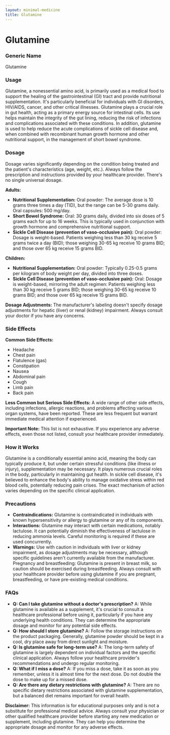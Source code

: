 ```yaml
---
layout: minimal-medicine
title: Glutamine
---
```


# Glutamine
### Generic Name
Glutamine

### Usage
Glutamine, a nonessential amino acid, is primarily used as a medical food to support the healing of the gastrointestinal (GI) tract and provide nutritional supplementation.  It's particularly beneficial for individuals with GI disorders, HIV/AIDS, cancer, and other critical illnesses.  Glutamine plays a crucial role in gut health, acting as a primary energy source for intestinal cells.  Its use helps maintain the integrity of the gut lining, reducing the risk of infections and complications associated with these conditions.  In addition, glutamine is used to help reduce the acute complications of sickle cell disease and, when combined with recombinant human growth hormone and other nutritional support, in the management of short bowel syndrome.


### Dosage

Dosage varies significantly depending on the condition being treated and the patient's characteristics (age, weight, etc.).  Always follow the prescription and instructions provided by your healthcare provider.  There's no single universal dosage.

**Adults:**

* **Nutritional Supplementation:** Oral powder:  The average dose is 10 grams three times a day (TID), but the range can be 5-30 grams daily. Oral capsules: 500 mg/day.
* **Short Bowel Syndrome:** Oral: 30 grams daily, divided into six doses of 5 grams each for up to 16 weeks. This is typically used in conjunction with growth hormone and comprehensive nutritional support.
* **Sickle Cell Disease (prevention of vaso-occlusive pain):** Oral powder: Dosage is weight-based.  Patients weighing less than 30 kg receive 5 grams twice a day (BID); those weighing 30-65 kg receive 10 grams BID; and those over 65 kg receive 15 grams BID.


**Children:**

* **Nutritional Supplementation:** Oral powder: Typically 0.25-0.5 grams per kilogram of body weight per day, divided into three doses.
* **Sickle Cell Disease (prevention of vaso-occlusive pain):** Oral: Dosage is weight-based, mirroring the adult regimen:  Patients weighing less than 30 kg receive 5 grams BID; those weighing 30-65 kg receive 10 grams BID; and those over 65 kg receive 15 grams BID.

**Dosage Adjustments:**  The manufacturer's labeling doesn't specify dosage adjustments for hepatic (liver) or renal (kidney) impairment.  Always consult your doctor if you have any concerns.

### Side Effects

**Common Side Effects:**

* Headache
* Chest pain
* Flatulence (gas)
* Constipation
* Nausea
* Abdominal pain
* Cough
* Limb pain
* Back pain

**Less Common but Serious Side Effects:**  A wide range of other side effects, including infections, allergic reactions, and problems affecting various organ systems, have been reported.  These are less frequent but warrant immediate medical attention if experienced.  


**Important Note:** This list is not exhaustive. If you experience any adverse effects, even those not listed, consult your healthcare provider immediately.


### How it Works

Glutamine is a conditionally essential amino acid, meaning the body can typically produce it, but under certain stressful conditions (like illness or injury), supplementation may be necessary. It plays numerous crucial roles in the body,  particularly in maintaining gut health.  In sickle cell disease, it's believed to enhance the body's ability to manage oxidative stress within red blood cells, potentially reducing pain crises.  The exact mechanism of action varies depending on the specific clinical application.


### Precautions

* **Contraindications:** Glutamine is contraindicated in individuals with known hypersensitivity or allergy to glutamine or any of its components.
* **Interactions:** Glutamine may interact with certain medications, notably lactulose.  It can potentially diminish the effectiveness of lactulose in reducing ammonia levels. Careful monitoring is required if these are used concurrently.
* **Warnings:** Use with caution in individuals with liver or kidney impairment, as dosage adjustments may be necessary, although specific guidelines aren't currently available from the manufacturer.  Pregnancy and breastfeeding:  Glutamine is present in breast milk, so caution should be exercised during breastfeeding.  Always consult with your healthcare provider before using glutamine if you are pregnant, breastfeeding, or have pre-existing medical conditions.


### FAQs

* **Q: Can I take glutamine without a doctor's prescription?** A:  While glutamine is available as a supplement, it's crucial to consult a healthcare professional before using it, particularly if you have any underlying health conditions.  They can determine the appropriate dosage and monitor for any potential side effects.
* **Q: How should I store glutamine?** A: Follow the storage instructions on the product packaging. Generally, glutamine powder should be kept in a cool, dry place away from direct sunlight and moisture.
* **Q: Is glutamine safe for long-term use?** A:  The long-term safety of glutamine is largely dependent on individual factors and the specific clinical application.  Always follow your healthcare provider's recommendations and undergo regular monitoring.
* **Q: What if I miss a dose?** A: If you miss a dose, take it as soon as you remember, unless it is almost time for the next dose. Do not double the dose to make up for a missed dose.
* **Q: Are there any dietary restrictions with glutamine?**  A: There are no specific dietary restrictions associated with glutamine supplementation, but a balanced diet remains important for overall health.



**Disclaimer:** This information is for educational purposes only and is not a substitute for professional medical advice.  Always consult your physician or other qualified healthcare provider before starting any new medication or supplement, including glutamine.  They can help you determine the appropriate dosage and monitor for any adverse effects.
